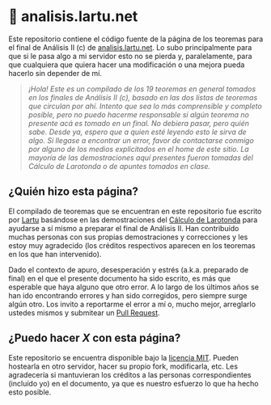 # 📒 analisis.lartu.net
Este repositorio contiene el código fuente de la página de los teoremas para el final de Análisis II (c) de [analisis.lartu.net](http://analisis.lartu.net).
Lo subo principalmente para que si le pasa algo a mi servidor esto no se pierda y, paralelamente, para que cualquiera que quiera
hacer una modificación o una mejora pueda hacerlo sin depender de mí.

>*¡Hola! Este es un compilado de los 19 teoremas en general tomados en los finales de Análisis II (c),
basado en las dos listas de teoremas que circulan por ahí. Intento que sea lo más comprensible y completo posible,
pero no puedo hacerme responsable si algún teorema no presente acá es tomado en un final.
No debiera pasar, pero quién sabe. Desde ya, espero que a quien esté leyendo esto le sirva de algo.
Si llegase a encontrar un error, favor de contactarse conmigo por alguno de los medios explicitados en el home de este sitio.
La mayoría de las demostraciones aquí presentes fueron tomadas del Cálculo de Larotonda o de apuntes tomados en clase.*

## ¿Quién hizo esta página?
El compilado de teoremas que se encuentran en este repositorio fue escrito por [Lartu](https://www.lartu.net) basándose en las
demostraciones del [Cálculo de Larotonda](http://cms.dm.uba.ar/depto/public/Curso%20de%20grado/fascgrado3.pdf) para ayudarse a sí
mismo a preparar el final de Análisis II. Han contribuído muchas personas con sus propias demostraciones y correcciones y les
estoy muy agradecido (los créditos respectivos aparecen en los teoremas en los que han intervenido).

Dado el contexto de apuro, desesperación y estrés (a.k.a. preparado de final) en el que el presente documento ha sido escrito,
es más que esperable que haya alguno que otro error. A lo largo de los últimos años se han ido encontrando errores y han sido
corregidos, pero siempre surge algún otro. Los invito a reportarme el error a mí o, mucho mejor, arreglarlo ustedes mismos
y submitear un [Pull Request](https://help.github.com/en/articles/about-pull-requests).

## ¿Puedo hacer *X* con esta página?
Este repositorio se encuentra disponible bajo la [licencia MIT](https://tldrlegal.com/license/mit-license). Pueden hostearla
en otro servidor, hacer su propio fork, modificarla, etc. Les agradecería si mantuvieran los créditos a las personas
correspondientes (incluído yo) en el documento, ya que es nuestro esfuerzo lo que ha hecho esto posible.
